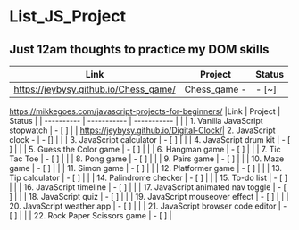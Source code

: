 # List_JS_Project
## Just 12am thoughts to practice my DOM skills

|Link | Project | Status |
| ---------- | ----------- | ----------- |
| https://jeybysy.github.io/Chess_game/ | Chess_game -| - [~] |

https://mikkegoes.com/javascript-projects-for-beginners/
|Link | Project | Status |
| ---------- | ----------- | ----------- |
| | 1. Vanilla JavaScript stopwatch | - [ ] |
| https://jeybysy.github.io/Digital-Clock/| 2. JavaScript clock - | - [] |
| | 3. JavaScript calculator | - [ ] |
| | 4. JavaScript drum kit | - [ ] |
| | 5. Guess the Color game | - [ ] |
| | 6. Hangman game | - [ ] |
| | 7. Tic Tac Toe | - [ ] |
| | 8. Pong game | - [ ] |
| | 9. Pairs game | - [ ] |
| | 10. Maze game | - [ ] |
| | 11. Simon game | - [ ] |
| | 12. Platformer game | - [ ] |
| | 13. Tip calculator | - [ ] |
| | 14. Palindrome checker | - [ ] |
| | 15. To-do list | - [ ] |
| | 16. JavaScript timeline | - [ ] |
| | 17. JavaScript animated nav toggle | - [ ] |
| | 18. JavaScript quiz | - [ ] |
| | 19. JavaScript mouseover effect | - [ ] |
| | 20. JavaScript weather app | - [ ] |
| | 21. JavaScript browser code editor | - [ ] |
| | 22. Rock Paper Scissors game | - [ ] |

